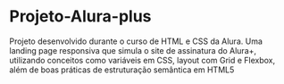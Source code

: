 # Projeto-Alura-plus
Projeto desenvolvido durante o curso de HTML e CSS da Alura. Uma landing page responsiva que simula o site de assinatura do Alura+, utilizando conceitos como variáveis em CSS, layout com Grid e Flexbox, além de boas práticas de estruturação semântica em HTML5
